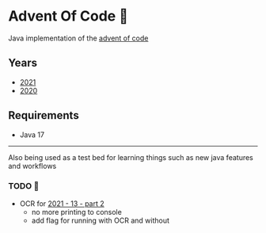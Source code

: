 # Advent Of Code 🎅

Java implementation of the [advent of code](https://adventofcode.com/)

## Years

- [2021](/adventofcode.year2021)
- [2020](/adventofcode.year2020)

## Requirements

- Java 17

----

Also being used as a test bed for learning things such as new java features and workflows

### TODO 📝

- OCR for [2021 - 13 - part 2](/adventofcode.year2021/src/main/java/com/lewisbirks/adventofcode/day/Day13.java)
    - no more printing to console
    - add flag for running with OCR and without
